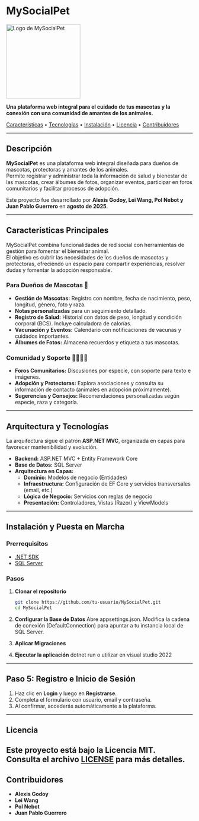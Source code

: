 # MySocialPet

  <img src="https://i.imgur.com/8a3n3tC.png" alt="Logo de MySocialPet" width="200"/>

  <strong>Una plataforma web integral para el cuidado de tus mascotas y la conexión con una comunidad de amantes de los animales.</strong>

  <a href="#características-principales">Características</a> •
  <a href="#arquitectura-y-tecnologías">Tecnologías</a> •
  <a href="#instalación-y-puesta-en-marcha">Instalación</a> •
  <a href="#licencia">Licencia</a> •
  <a href="#contribuidores">Contribuidores</a>

---

## Descripción

**MySocialPet** es una plataforma web integral diseñada para dueños de mascotas, protectoras y amantes de los animales.  
Permite registrar y administrar toda la información de salud y bienestar de las mascotas, crear álbumes de fotos, organizar eventos, participar en foros comunitarios y facilitar procesos de adopción.  

Este proyecto fue desarrollado por **Alexis Godoy, Lei Wang, Pol Nebot y Juan Pablo Guerrero** en **agosto de 2025**.

---

## Características Principales

MySocialPet combina funcionalidades de red social con herramientas de gestión para fomentar el bienestar animal.  
El objetivo es cubrir las necesidades de los dueños de mascotas y protectoras, ofreciendo un espacio para compartir experiencias, resolver dudas y fomentar la adopción responsable.

### Para Dueños de Mascotas 🐾
- **Gestión de Mascotas:** Registro con nombre, fecha de nacimiento, peso, longitud, género, foto y raza.  
- **Notas personalizadas** para un seguimiento detallado.  
- **Registro de Salud:** Historial con datos de peso, longitud y condición corporal (BCS). Incluye calculadora de calorías.  
- **Vacunación y Eventos:** Calendario con notificaciones de vacunas y cuidados importantes.  
- **Álbumes de Fotos:** Almacena recuerdos y etiqueta a tus mascotas.  

### Comunidad y Soporte 👨‍👩‍👧‍👦
- **Foros Comunitarios:** Discusiones por especie, con soporte para texto e imágenes.  
- **Adopción y Protectoras:** Explora asociaciones y consulta su información de contacto (animales en adopción próximamente).  
- **Sugerencias y Consejos:** Recomendaciones personalizadas según especie, raza y categoría.  

---

## Arquitectura y Tecnologías

La arquitectura sigue el patrón **ASP.NET MVC**, organizada en capas para favorecer mantenibilidad y evolución.

- **Backend:** ASP.NET MVC + Entity Framework Core  
- **Base de Datos:** SQL Server  
- **Arquitectura en Capas:**  
  - **Dominio:** Modelos de negocio (Entidades)  
  - **Infraestructura:** Configuración de EF Core y servicios transversales (email, etc.)  
  - **Lógica de Negocio:** Servicios con reglas de negocio  
  - **Presentación:** Controladores, Vistas (Razor) y ViewModels  

---

## Instalación y Puesta en Marcha

### Prerrequisitos
- [.NET SDK](https://dotnet.microsoft.com/en-us/download)
- [SQL Server](https://www.microsoft.com/es-es/sql-server)

### Pasos

1. **Clonar el repositorio**
   ```bash
   git clone https://github.com/tu-usuario/MySocialPet.git
   cd MySocialPet
   
2. **Configurar la Base de Datos**
Abre appsettings.json.
Modifica la cadena de conexión (DefaultConnection) para apuntar a tu instancia local de SQL Server.

3. **Aplicar Migraciones**

4. **Ejecutar la aplicación**
dotnet run o utilizar en visual studio 2022

---

## Paso 5: **Registro e Inicio de Sesión**

1. Haz clic en **Login** y luego en **Registrarse**.  
2. Completa el formulario con usuario, email y contraseña.  
3. Al confirmar, accederás automáticamente a la plataforma.
---
## Licencia

Este proyecto está bajo la **Licencia MIT**.  
Consulta el archivo [LICENSE](LICENSE) para más detalles.
---
## Contribuidores

- **Alexis Godoy**  
- **Lei Wang**  
- **Pol Nebot**  
- **Juan Pablo Guerrero**
